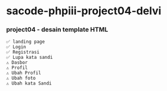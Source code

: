 # sacode-phpiii-project04-delvi
###	project04 - desain template HTML
	✅ landing page
	✅ Login
	✅ Registrasi
	✅ Lupa kata sandi
	⚠️ Dasbor
	⚠️ Profil
	⚠️ Ubah Profil
	⚠️ Ubah foto
	⚠️ Ubah kata Sandi
